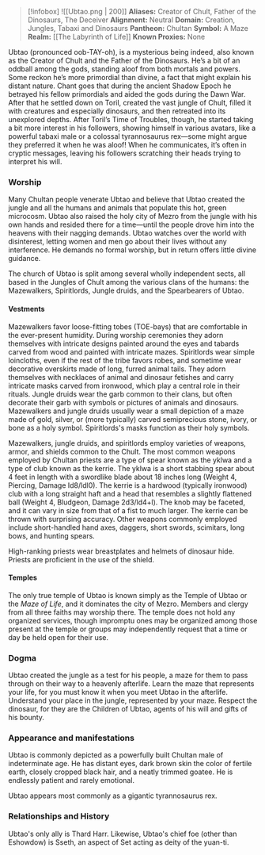 > [!infobox]
> ![[Ubtao.png | 200]]
>  **Aliases:** Creator of Chult, Father of the Dinosaurs, The Deceiver
> **Alignment:** Neutral
> **Domain:** Creation, Jungles, Tabaxi and Dinosaurs
> **Pantheon:** Chultan
> **Symbol:** A Maze
> **Realm:** [[The Labyrinth of Life]]
> **Known Proxies:** None

Ubtao (pronounced oob-TAY-oh), is a mysterious being indeed, also known as the Creator of Chult and the Father of the Dinosaurs. He’s a bit of an oddball among the gods, standing aloof from both mortals and powers. Some reckon he’s more primordial than divine, a fact that might explain his distant nature. Chant goes that during the ancient Shadow Epoch he betrayed his fellow primordials and aided the gods during the Dawn War. After that he settled down on Toril, created the vast jungle of Chult, filled it with creatures and especially dinosaurs, and then retreated into its unexplored depths. After Toril’s Time of Troubles, though, he started taking a bit more interest in his followers, showing himself in various avatars, like a powerful tabaxi male or a colossal tyrannosaurus rex—some might argue they preferred it when he was aloof! When he communicates, it’s often in cryptic messages, leaving his followers scratching their heads trying to interpret his will.

### Worship
Many Chultan people venerate Ubtao and believe that Ubtao created the jungle and all the humans and animals that populate this hot, green microcosm. Ubtao also raised the holy city of Mezro from the jungle with his own hands and resided there for a time—until the people drove him into the heavens with their nagging demands. Ubtao watches over the world with disinterest, letting women and men go about their lives without any interference. He demands no formal worship, but in return offers little divine guidance.

The church of Ubtao is split among several wholly independent sects, all based in the Jungles of Chult among the various clans of the humans: the Mazewalkers, Spiritlords, Jungle druids, and the Spearbearers of Ubtao.

#### Vestments
Mazewalkers favor loose-fitting tobes (TOE-bays) that are comfortable in the ever-present humidity. During worship ceremonies they adorn themselves with intricate designs painted around the eyes and tabards carved from wood and painted with intricate mazes. Spiritlords wear simple loincloths, even if the rest of the tribe favors robes, and sometime wear decorative overskirts made of long, furred animal tails. They adorn themselves with necklaces of animal and dinosaur fetishes and carry intricate masks carved from ironwood, which play a central role in their rituals. Jungle druids wear the garb common to their clans, but often decorate their garb with symbols or pictures of animals and dinosaurs. Mazewalkers and jungle druids usually wear a small depiction of a maze made of gold, silver, or (more typically) carved semiprecious stone, ivory, or bone as a holy symbol. Spiritlords's masks function as their holy symbols.

Mazewalkers, jungle druids, and spiritlords employ varieties of weapons, armor, and shields common to the Chult. The most common weapons employed by Chultan priests are a type of spear known as the yklwa and a type of club known as the kerrie. The yklwa is a short stabbing spear about 4 feet in length with a swordlike blade about 18 inches long (Weight 4, Piercing, Damage Id8/ldl0). The kerrie is a hardwood (typically ironwood) club with a long straight haft and a head that resembles a slightly flattened ball (Weight 4, Bludgeon, Damage 2d3/ld4+l). The knob may be faceted, and it can vary in size from that of a fist to much larger. The kerrie can be thrown with surprising accuracy. Other weapons commonly employed include short-handled hand axes, daggers, short swords, scimitars, long bows, and hunting spears.

High-ranking priests wear breastplates and helmets of dinosaur hide. Priests are proficient in the use of the shield.

#### Temples
The only true temple of Ubtao is known simply as the Temple of Ubtao or the _Maze of Life_, and it dominates the city of Mezro. Members and clergy from all three faiths may worship there. The temple does not hold any organized services, though impromptu ones may be organized among those present at the temple or groups may independently request that a time or day be held open for their use.

### Dogma
Ubtao created the jungle as a test for his people, a maze for them to pass through on their way to a heavenly afterlife. Learn the maze that represents your life, for you must know it when you meet Ubtao in the afterlife. Understand your place in the jungle, represented by your maze. Respect the dinosaur, for they are the Children of Ubtao, agents of his will and gifts of his bounty.

### Appearance and manifestations
Ubtao is commonly depicted as a powerfully built Chultan male of indeterminate age. He has distant eyes, dark brown skin the color of fertile earth, closely cropped black hair, and a neatly trimmed goatee. He is endlessly patient and rarely emotional.  
  
Ubtao appears most commonly as a gigantic tyrannosaurus rex.

### Relationships and History
Ubtao's only ally is Thard Harr. Likewise, Ubtao's chief foe (other than Eshowdow) is Sseth, an aspect of Set acting as deity of the yuan-ti.